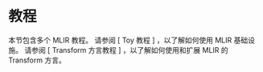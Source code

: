 # 教程

本节包含多个 MLIR 教程。
请参阅 [ Toy 教程 ] ，以了解如何使用 MLIR 基础设施。
请参阅 [ Transform 方言教程 ] ，以了解如何使用和扩展 MLIR 的 Transform 方言。